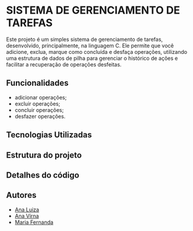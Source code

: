 # SISTEMA DE GERENCIAMENTO DE TAREFAS

Este projeto é um simples sistema de gerenciamento de tarefas, desenvolvido, principalmente, na linguagem C. Ele permite que você adicione, exclua, marque como concluída e desfaça operações, utilizando uma estrutura de dados de pilha para gerenciar o histórico de ações e facilitar a recuperação de operações desfeitas.

## Funcionalidades

- adicionar operações;
- excluir operações;
- concluir operações;
- desfazer operações.

## Tecnologias Utilizadas

## Estrutura do projeto


## Detalhes do código


## Autores
- [Ana Luiza](https://share.google/TvTGWeP9tyLsO0Y1l)
- [Ana Vírna](https://github.com/anavrna)
- [Maria Fernanda](https://github.com/mariafernandabq)


